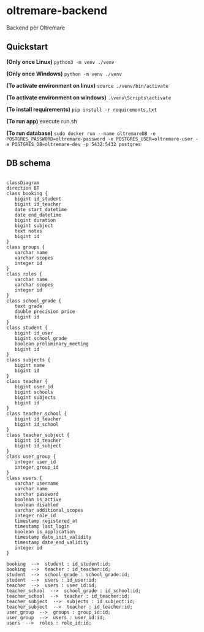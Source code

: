 # oltremare-backend
Backend per Oltremare


## Quickstart

**(Only once Linux)** `python3 -m venv ./venv`

**(Only once Windows)** `python -m venv ./venv`

**(To activate environment on linux)** `source ./venv/bin/activate`

**(To activate environment on windows)** `.\venv\Scripts\activate`

**(To install requirements)** `pip install -r requirements.txt`

**(To run app)** execute run.sh

**(To run database)** `sudo docker run --name oltremareDB -e POSTGRES_PASSWORD=oltremare-password -e POSTGRES_USER=oltremare-user -e POSTGRES_DB=oltremare-dev -p 5432:5432 postgres`


## DB schema

```mermaid

classDiagram
direction BT
class booking {
   bigint id_student
   bigint id_teacher
   date start_datetime
   date end_datetime
   bigint duration
   bigint subject
   text notes
   bigint id
}
class groups {
   varchar name
   varchar scopes
   integer id
}
class roles {
   varchar name
   varchar scopes
   integer id
}
class school_grade {
   text grade
   double precision price
   bigint id
}
class student {
   bigint id_user
   bigint school_grade
   boolean preliminary_meeting
   bigint id
}
class subjects {
   bigint name
   bigint id
}
class teacher {
   bigint user_id
   bigint schools
   bigint subjects
   bigint id
}
class teacher_school {
   bigint id_teacher
   bigint id_school
}
class teacher_subject {
   bigint id_teacher
   bigint id_subject
}
class user_group {
   integer user_id
   integer group_id
}
class users {
   varchar username
   varchar name
   varchar password
   boolean is_active
   boolean disabled
   varchar additional_scopes
   integer role_id
   timestamp registered_at
   timestamp last_login
   boolean is_application
   timestamp date_init_validity
   timestamp date_end_validity
   integer id
}

booking  -->  student : id_student:id;
booking  -->  teacher : id_teacher:id;
student  -->  school_grade : school_grade:id;
student  -->  users : id_user:id;
teacher  -->  users : user_id:id;
teacher_school  -->  school_grade : id_school:id;
teacher_school  -->  teacher : id_teacher:id;
teacher_subject  -->  subjects : id_subject:id;
teacher_subject  -->  teacher : id_teacher:id;
user_group  -->  groups : group_id:id;
user_group  -->  users : user_id:id;
users  -->  roles : role_id:id;
```
